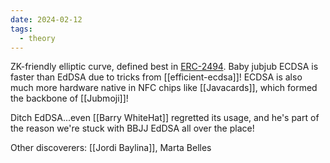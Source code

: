 ```yaml
---
date: 2024-02-12
tags:
  - theory
---
```


ZK-friendly elliptic curve, defined best in [ERC-2494](https://eips.ethereum.org/EIPS/eip-2494). Baby jubjub ECDSA is faster than EdDSA due to tricks from [[efficient-ecdsa]]! ECDSA is also much more hardware native in NFC chips like [[Javacards]], which formed the backbone of [[Jubmoji]]!

Ditch EdDSA...even [[Barry WhiteHat]] regretted its usage, and he's part of the reason we're stuck with BBJJ EdDSA all over the place!

Other discoverers: [[Jordi Baylina]], Marta Belles